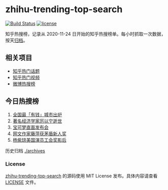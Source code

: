 # zhihu-trending-top-search

[![Build Status](https://github.com/justjavac/zhihu-trending-top-search/workflows/ci/badge.svg?branch=main)](https://github.com/justjavac/zhihu-trending-top-search/actions)
[![license](https://img.shields.io/github/license/justjavac/zhihu-trending-top-search)](https://github.com/justjavac/zhihu-trending-top-search/blob/main/LICENSE)

知乎热搜榜，记录从 2020-11-24 日开始的知乎热搜榜单。每小时抓取一次数据，按天[归档](./archives)。

## 相关项目

- [知乎热门话题](https://github.com/justjavac/zhihu-trending-hot-questions)
- [知乎热门视频](https://github.com/justjavac/zhihu-trending-hot-video)
- [微博热搜榜](https://github.com/justjavac/weibo-trending-hot-search)

## 今日热搜榜

<!-- BEGIN -->
<!-- 最后更新时间 Tue Feb 28 2023 16:11:27 GMT+0800 (China Standard Time) -->

1. [全国最「有钱」城市出炉](https://www.zhihu.com/search?q=%E5%85%A8%E5%9B%BD%E6%9C%80%E3%80%8C%E6%9C%89%E9%92%B1%E3%80%8D%E5%9F%8E%E5%B8%82%E5%87%BA%E7%82%89)
1. [著名经济学家厉以宁逝世](https://www.zhihu.com/search?q=%E8%91%97%E5%90%8D%E7%BB%8F%E6%B5%8E%E5%AD%A6%E5%AE%B6%E5%8E%89%E4%BB%A5%E5%AE%81%E9%80%9D%E4%B8%96)
1. [宝可梦直面发布会](https://www.zhihu.com/search?q=%E5%AE%9D%E5%8F%AF%E6%A2%A6%E7%9B%B4%E9%9D%A2%E5%8F%91%E5%B8%83%E4%BC%9A)
1. [网文作家藤萍获茅盾新人奖](https://www.zhihu.com/search?q=%E7%BD%91%E6%96%87%E4%BD%9C%E5%AE%B6%E8%97%A4%E8%90%8D%E8%8E%B7%E8%8C%85%E7%9B%BE%E6%96%B0%E4%BA%BA%E5%A5%96)
1. [杨紫琼美国演员工会奖影后](https://www.zhihu.com/search?q=%E6%9D%A8%E7%B4%AB%E7%90%BC%E7%BE%8E%E5%9B%BD%E6%BC%94%E5%91%98%E5%B7%A5%E4%BC%9A%E5%A5%96%E5%BD%B1%E5%90%8E)

<!-- END -->

历史归档 [./archives](./archives)

### License

[zhihu-trending-top-search](https://github.com/justjavac/zhihu-trending-top-search) 的源码使用 MIT License
发布。具体内容请查看 [LICENSE](./LICENSE) 文件。
